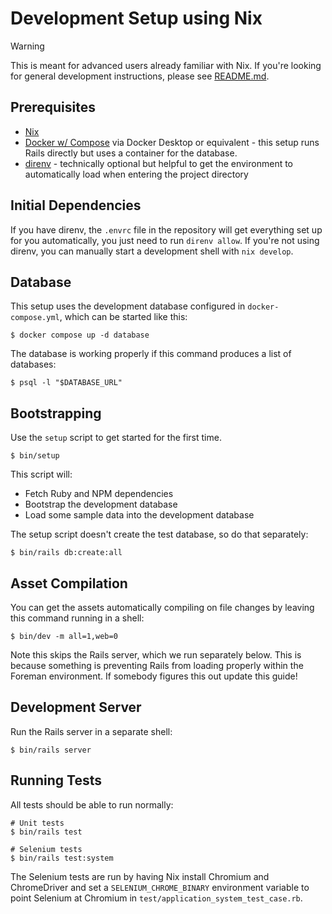 # Development Setup using Nix

> [!WARNING]
> This is meant for advanced users already familiar with Nix. If you're looking
> for general development instructions, please see [README.md](README.md).

## Prerequisites

- [Nix](https://nixos.org/download)
- [Docker w/ Compose](https://github.com/docker/compose#where-to-get-docker-compose) via Docker Desktop or equivalent - this setup runs Rails directly but uses a container for the database.
- [direnv](https://github.com/direnv/direnv) - technically optional but helpful to get the environment to automatically load when entering the project directory

## Initial Dependencies

If you have direnv, the `.envrc` file in the repository will get everything set
up for you automatically, you just need to run `direnv allow`. If you're not
using direnv, you can manually start a development shell with `nix develop`.

## Database

This setup uses the development database configured in `docker-compose.yml`,
which can be started like this:

```shell-session
$ docker compose up -d database
```

The database is working properly if this command produces a list of databases:

```shell-session
$ psql -l "$DATABASE_URL"
```

## Bootstrapping

Use the `setup` script to get started for the first time.

```shell-session
$ bin/setup
```

This script will:

- Fetch Ruby and NPM dependencies
- Bootstrap the development database
- Load some sample data into the development database

The setup script doesn't create the test database, so do that separately:

```shell-session
$ bin/rails db:create:all
```

## Asset Compilation

You can get the assets automatically compiling on file changes by leaving this
command running in a shell:

```shell-session
$ bin/dev -m all=1,web=0
```

Note this skips the Rails server, which we run separately below. This is
because something is preventing Rails from loading properly within the Foreman
environment. If somebody figures this out update this guide!

## Development Server

Run the Rails server in a separate shell:

```shell-session
$ bin/rails server
```

## Running Tests

All tests should be able to run normally:

```shell-session
# Unit tests
$ bin/rails test

# Selenium tests
$ bin/rails test:system
```

The Selenium tests are run by having Nix install Chromium and ChromeDriver and
set a `SELENIUM_CHROME_BINARY` environment variable to point Selenium at
Chromium in `test/application_system_test_case.rb`.
